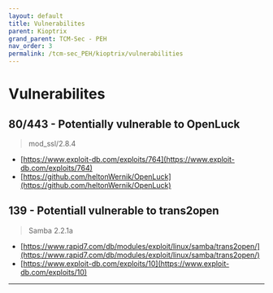 ```yaml
---
layout: default
title: Vulnerabilites
parent: Kioptrix
grand_parent: TCM-Sec - PEH
nav_order: 3
permalink: /tcm-sec_PEH/kioptrix/vulnerabilities
---
```


# Vulnerabilites

## 80/443 - Potentially vulnerable to OpenLuck
> mod_ssl/2.8.4
- [https://www.exploit-db.com/exploits/764](https://www.exploit-db.com/exploits/764)
- [https://github.com/heltonWernik/OpenLuck](https://github.com/heltonWernik/OpenLuck)

## 139 - Potentiall vulnerable to trans2open
> Samba 2.2.1a  
- [https://www.rapid7.com/db/modules/exploit/linux/samba/trans2open/](https://www.rapid7.com/db/modules/exploit/linux/samba/trans2open/)
- [https://www.exploit-db.com/exploits/10](https://www.exploit-db.com/exploits/10)


---

